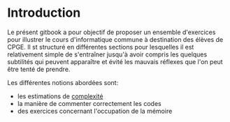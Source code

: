 # Introduction

Le présent gitbook a pour objectif de proposer un ensemble d'exercices pour illustrer le cours d'informatique commune à destination des élèves de CPGE. Il st structuré en différentes sections pour lesquelles il est relativement simple de s'entraîner jusqu'à avoir compris les quelques subtilités qui peuvent apparaître et évité les mauvais réflexes que l'on peut être tenté de prendre.

Les différentes notions abordées sont:

* les estimations de [complexité](complexite/complexite/)
* la manière de commenter correctement les codes
* des exercices concernant l'occupation de la mémoire

